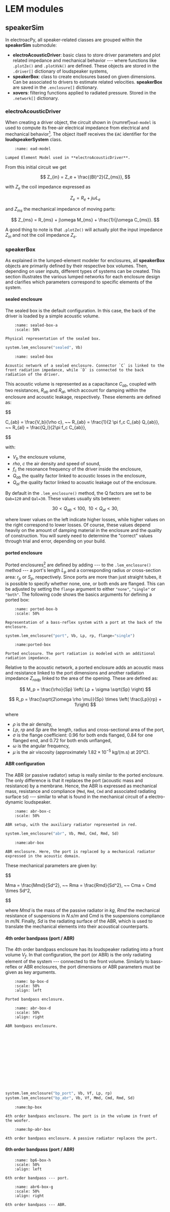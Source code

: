 # LEM modules

## speakerSim

In electroacPy, all speaker-related classes are grouped within the **speakerSim** submodule:

- **electroAcousticDriver**: basic class to store driver parameters and plot related impedance and mechanical behavior --- where functions like `.plotZe()` and `.plotXVA()` are defined. These objects are stored in the `.driver[]` dictionary of loudspeaker systems,
- **speakerBox**: class to create enclosures based on given dimensions. Can be associated to drivers to estimate related velocities. **speakerBox** are saved in the `.enclosure[]` dictionary.
- **xovers**: filtering functions applied to radiated pressure. Stored in the `.network[]` dictionary.

### **electroAcousticDriver**

When creating a driver object, the circuit shown in {numref}`ead-model` is used to compute its free-air electrical impedance from electrical and mechanical behavior[^driverLimit]. The object itself receives the `EAC` identifier for the **loudspeakerSystem** class.

[^driverLimit]: For now the only lumped element model supported in electroacPy is [Le, Re], if necessary, other models will be added in the future.


```{figure} ./LEM_backend_images/00_electroacoustic_driver.svg
    :name: ead-model

Lumped Element Model used in **electroAcousticDriver**.
```

From this initial circuit we get

$$
Z_{in} = Z_e + \frac{(Bl)^2}{Z_{ms}},
$$

with $Z_e$ the coil impedance expressed as

$$
Z_e = R_e + j\omega L_e
$$

and $Z_{ms}$ the mechanical impedance of moving parts: 

$$
Z_{ms} = R_{ms} + j\omega M_{ms} + \frac{1}{j\omega C_{ms}}.
$$

A good thing to note is that `.plotZe()` will actually plot the input impedance $Z_{in}$ and not the coil impedance $Z_e$.


### **speakerBox**
As explained in the lumped-element modeler for enclosures, all **speakerBox** objects are primarily defined by their respective box volumes. Then, depending on user inputs, different types of systems can be created. This section illustrates the various lumped networks for each enclosure design and clarifies which parameters correspond to specific elements of the system.

#### sealed enclosure
The sealed box is the default configuration. In this case, the back of the driver is loaded by a simple acoustic volume.

```{figure} ./LEM_backend_images/0a_sealed_box.svg
    :name: sealed-box-a
    :scale: 50%  

Physical representation of the sealed box.
```

```python
system.lem_enclosure("sealed", Vb)
```


```{figure} ./LEM_backend_images/01_sealed_enclosure.svg
    :name: sealed-box

Acoustic network of a sealed enclosure. Connector `C` is linked to the front radiation impedance, while `D` is connected to the back radiation of the driver.
```

This acoustic volume is represented as a capacitance $C_{ab}$​, coupled with two resistances, $R_{ab}$​ and $R_{al}$​, which account for damping within the enclosure and acoustic leakage, respectively. These elements are defined as:

$$

C_{ab} = \frac{V_b}{\rho c}, ~~ R_{ab} = \frac{1}{2 \pi f_c C_{ab} Q_{ab}}, ~~ R_{al} = \frac{Q_l}{2\pi f_c C_{ab}},

$$

with:

- $V_b$ the enclosure volume, 
- $rho$, $c$ the air density and speed of sound,
- $f_c$ the resonance frequency of the driver inside the enclosure, 
- $Q_{ab}$ the quality factor linked to acoustic losses in the enclosure,
- $Q_{al}$ the quality factor linked to acoustic leakage out of the enclosure.

By default in the `.lem_enclosure()` method, the Q factors are set to be `Qab=120` and `Qal=30`. These values usually sits between:

$$
30<Q_{ab}<100, ~~ 10<Q_{al}<30,
$$

where lower values on the left indicate higher losses, while higher values on the right correspond to lower losses. Of course, these values depend heavily on the amount of damping material in the enclosure and the quality of construction. You will surely need to determine the "correct" values through trial and error, depending on your build.

#### ported enclosure
Ported enclosures[^ported-box] are defined by adding --- to the `.lem_enclosure()` method --- a port's length $L_p$ and a corresponding radius *or* cross-section area: $r_p$ or $S_p$, respectively. Since ports are more than just straight tubes, it is possible to specify whether none, one, or both ends are flanged. This can be adjusted by setting the `flange` argument to either `"none"`, `"single"` or `"both"`. The following code shows the basics arguments for defining a ported box:

[^ported-box]: Also known as bass-reflex.

```{figure} ./LEM_backend_images/0b_ported_box.svg
    :name: ported-box-b
    :scale: 50%

Representation of a bass-reflex system with a port at the back of the enclosure.
```

```python
system.lem_enclosure("port", Vb, Lp, rp, flange="single")
```

```{figure} ./LEM_backend_images/02_ported_enclosure.svg
    :name:ported-box

Ported enclosure. The port radiation is modeled with an additional radiation impedance.
```

Relative to the acoustic network, a ported enclosure adds an acoustic mass and resistance linked to the port dimensions and another radiation impedance $Z_{radp}$ linked to the area of the opening. These are defined as:

$$
M_p = \frac{\rho}{Sp} \left( Lp + \sigma \sqrt{Sp} \right) 
$$


$$
R_p = \frac{\sqrt{2\omega \rho \mu}}{Sp} \times \left( \frac{Lp}{rp} + 1\right)
$$

where 

- $\rho$ is the air density,
- $Lp$, $rp$ and $Sp$ are the length, radius and cross-sectional area of the port, 
- $\sigma$ is the flange coefficient: 0.96 for both ends flanged, 0.84 for one flanged end, and 0.72 for both ends unflanged,
- $\omega$ is the angular frequency, 
- $\mu$ is the air viscosity (approximately $1.82\times 10^{-5}$ kg/(m.s) at 20°C).



#### ABR configuration

The ABR (or passive radiator) setup is really similar to the ported enclosure. The only difference is that it replaces the port (acoustic mass and resistance) by a membrane. Hence, the ABR is expressed as mechanical mass, resistance and compliance (`Mmd`, `Rmd`, `Cmd` and associated radiating surface `Sd`) --- similar to what is found in the mechanical circuit of a electro-dynamic loudspeaker.

```{figure} ./LEM_backend_images/0c_abr_box.svg
    :name: abr-box-c
    :scale: 50%

ABR setup, with the auxiliary radiator represented in red.
```

```python
system.lem_enclosure("abr", Vb, Mmd, Cmd, Rmd, Sd)
```

```{figure} ./LEM_backend_images/03_abr_enclosure.svg
    :name:abr-box

ABR enclosure. Here, the port is replaced by a mechanical radiator expressed in the acoustic domain.
```

These mechanical parameters are given by:

$$

Mma = \frac{Mmd}{Sd^2}, ~~ Rma = \frac{Rmd}{Sd^2}, ~~ Cma = Cmd \times Sd^2,

$$

where $Mmd$ is the mass of the passive radiator in $kg$, $Rmd$ the mechanical resistance of suspensions in $N.s/m$ and Cmd is the suspensions compliance in $m/N$. Finally, $Sd$ is the radiating surface of the ABR, which is used to translate the mechanical elements into their acoustical counterparts.


#### 4th order bandpass (port / ABR)
The 4th order bandpass enclosure has its loudspeaker radiating into a front volume $V_f$. In that configuration, the port (or ABR) is the only radiating element of the system --- connected to the front volume. Similarly to bass-reflex or ABR enclosures, the port dimensions or ABR parameters must be given as key arguments.


```{figure} ./LEM_backend_images/0d_bandpassp_box.svg
    :name: bp-box-d
    :scale: 50%
    :align: left

Ported bandpass enclosure.
```

```{figure} ./LEM_backend_images/0e_bandpassabr_box.svg
    :name: abr-box-d
    :scale: 50%
    :align: right

ABR bandpass enclosure.
```
<br>
<br>
<br>
<br>
<br>
<br>
<br>
<br>
<br>
<br>

```python
system.lem_enclosure("bp_port", Vb, Vf, Lp, rp)
system.lem_enclosure("bp_abr", Vb, Vf, Mmd, Cmd, Rmd, Sd)
```

```{figure} ./LEM_backend_images/04_bandpass_port.svg
    :name:bp-box

4th order bandpass enclosure. The port is in the volume in front of the woofer.
```

```{figure} ./LEM_backend_images/05_bandpass_abr.svg
    :name:bp-abr-box

4th order bandpass enclosure. A passive radiator replaces the port.
```


#### 6th order bandpass (port / ABR)


```{figure} ./LEM_backend_images/0h_bandpassp6_box.svg
    :name: bp6-box-h
    :scale: 50%
    :align: left

6th order bandpass --- port.
```

```{figure} ./LEM_backend_images/0g_bandpassabr6_box.svg
    :name: abr6-box-g
    :scale: 50%
    :align: right

6th order bandpass --- ABR.
```
<br>
<br>
<br>
<br>
<br>
<br>
<br>
<br>
<br>
<br>

```python
system.lem_enclosure("bp_port", Vb, Vf, Lp, rp, 
                                        Lp2, rp2)
system.lem_enclosure("bp_abr", Vb, Vf, Mmd, Cmd, Rmd, Sd, 
                                       Mmd2, Cmd2, Rmd2, Sd2)
```

```{figure} ./LEM_backend_images/06_bandpass6_port.svg
    :name:bp6-port-box
    :align: center

6th order bandpass --- port.
```

```{figure} ./LEM_backend_images/07_bandpass6_abr.svg
    :name:bp6-abr-box
    :align: center

6th order bandpass --- ABR.
```
